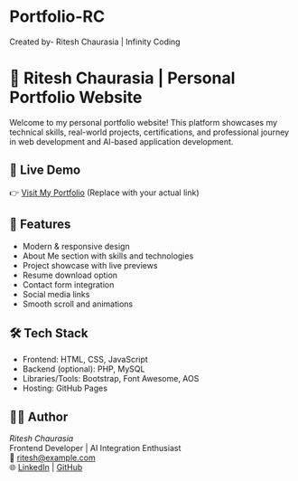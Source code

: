 # Portfolio-RC
Created by- Ritesh Chaurasia | Infinity Coding
# 💼 Ritesh Chaurasia | Personal Portfolio Website

Welcome to my personal portfolio website! This platform showcases my technical skills, real-world projects, certifications, and professional journey in web development and AI-based application development.

## 🔗 Live Demo
👉 [Visit My Portfolio](https://yourusername.github.io/riteshchaurasia-portfolio/) (Replace with your actual link)

## 📌 Features

- Modern & responsive design
- About Me section with skills and technologies
- Project showcase with live previews
- Resume download option
- Contact form integration
- Social media links
- Smooth scroll and animations
  
## 🛠️ Tech Stack

- Frontend: HTML, CSS, JavaScript  
- Backend (optional): PHP, MySQL  
- Libraries/Tools: Bootstrap, Font Awesome, AOS  
- Hosting: GitHub Pages

## 👨‍💻 Author

*Ritesh Chaurasia*  
Frontend Developer | AI Integration Enthusiast  
📧 ritesh@example.com  
🌐 [LinkedIn](https://www.linkedin.com/in/ritesh-chaurasia-96a37626b/) | [GitHub](https://github.com/Riteshchaurasia85)
